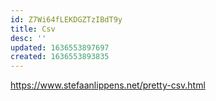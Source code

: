 ```yaml
---
id: Z7Wi64fLEKDGZTzIBdT9y
title: Csv
desc: ''
updated: 1636553897697
created: 1636553893835
---
```

https://www.stefaanlippens.net/pretty-csv.html


